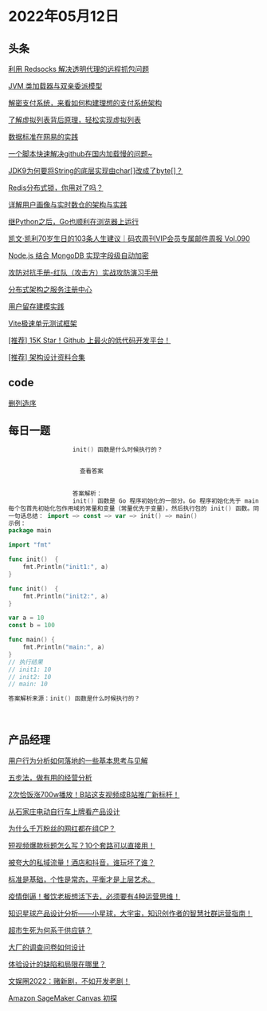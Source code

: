 # 2022年05月12日
## 头条

[利用 Redsocks 解决透明代理的远程抓包问题](https://toutiao.io/k/xdc60me)

[JVM 类加载器与双亲委派模型](https://toutiao.io/k/f1pa9jb)

[解密支付系统，来看如何构建理想的支付系统架构](https://toutiao.io/k/ohbhiwn)

[了解虚拟列表背后原理，轻松实现虚拟列表](https://toutiao.io/k/swzlkyj)

[数据标准在网易的实践](https://toutiao.io/k/qtjrexd)

[一个脚本快速解决github在国内加载慢的问题~](https://toutiao.io/k/xqi041y)

[JDK9为何要将String的底层实现由char[]改成了byte[]？](https://toutiao.io/k/cfogfaq)

[Redis分布式锁，你用对了吗？](https://toutiao.io/k/g9cbjfe)

[详解用户画像与实时数仓的架构与实践](https://toutiao.io/k/yzboppn)

[继Python之后，Go也顺利在浏览器上运行](https://toutiao.io/k/oqes14y)

[凯文·凯利70岁生日的103条人生建议｜码农周刊VIP会员专属邮件周报 Vol.090](https://toutiao.io/k/d3q95iv)

[Node.js 结合 MongoDB 实现字段级自动加密](https://toutiao.io/k/qn5abfm)

[攻防对抗手册-红队（攻击方）实战攻防演习手册](https://toutiao.io/k/b14j4p0)

[分布式架构之服务注册中心](https://toutiao.io/k/y29hml2)

[用户留存建模实践](https://toutiao.io/k/z15g9z7)

[Vite极速单元测试框架](https://toutiao.io/k/zjsttv4)

[[推荐] 15K Star！Github 上最火的低代码开发平台！](https://toutiao.io/k/3qv24va)

[[推荐] 架构设计资料合集](https://toutiao.io/k/iqlrz7b)



## code

[删列造序](https://leetcode.cn/problems/delete-columns-to-make-sorted)



## 每日一题

```go
                  init() 函数是什么时候执行的？

                  
                    查看答案
                  
                
                  答案解析：
                  init() 函数是 Go 程序初始化的一部分。Go 程序初始化先于 main 函数，由 runtime 初始化每个导入的包，初始化顺序不是按照从上到下的导入顺序，而是按照解析的依赖关系，没有依赖的包最先初始化。
每个包首先初始化包作用域的常量和变量（常量优先于变量），然后执行包的 init() 函数。同一个包，甚至是同一个源文件可以有多个 init() 函数。init() 函数没有入参和返回值，不能被其他函数调用，同一个包内多个 init() 函数的执行顺序不作保证。
一句话总结： import –> const –> var –> init() –> main()
示例：
package main

import "fmt"

func init()  {
	fmt.Println("init1:", a)
}

func init()  {
	fmt.Println("init2:", a)
}

var a = 10
const b = 100

func main() {
	fmt.Println("main:", a)
}
// 执行结果
// init1: 10
// init2: 10
// main: 10

答案解析来源：init() 函数是什么时候执行的？

                
```


## 产品经理

[用户行为分析如何落地的一些基本思考与见解](http://www.woshipm.com/user-research/5431318.html)

[五步法，做有用的经营分析](http://www.woshipm.com/data-analysis/5433707.html)

[2次恰饭涨700w播放！B站这支视频成B站推广新标杆！](http://www.woshipm.com/it/5434077.html)

[从石家庄电动自行车上牌看产品设计](http://www.woshipm.com/pd/5432917.html)

[为什么千万粉丝的网红都在组CP？](http://www.woshipm.com/operate/5433699.html)

[短视频爆款标题怎么写？10个套路可以直接用！](http://www.woshipm.com/copy/5434057.html)

[被夸大的私域流量！酒店和抖音，谁玩坏了谁？](http://www.woshipm.com/operate/5433799.html)

[标准是基础，个性是常态，平衡才是上层艺术。](http://www.woshipm.com/operate/5433609.html)

[疫情倒逼！餐饮老板想活下去，必须要有4种运营思维！](http://www.woshipm.com/operate/5433757.html)

[知识星球产品设计分析——小星球，大宇宙，知识创作者的智慧社群运营指南！](http://www.woshipm.com/pd/5432823.html)

[超市生死为何系于供应链？](http://www.woshipm.com/marketing/5433280.html)

[大厂的调查问卷如何设计](http://www.woshipm.com/pd/5432666.html)

[体验设计的缺陷和局限在哪里？](http://www.woshipm.com/pd/5433747.html)

[文娱圈2022：赌新剧，不如开发老剧！](http://www.woshipm.com/it/5433564.html)

[Amazon SageMaker Canvas 初探](http://www.woshipm.com/evaluating/5430888.html)


